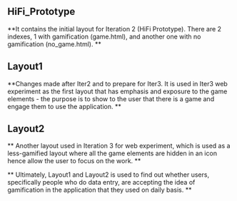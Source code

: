 ## HiFi_Prototype

**It contains the initial layout for Iteration 2 (HiFi Prototype). There are 2 indexes, 1 with gamification (game.html), and another one with no gamification (no_game.html).
**
## Layout1

**Changes made after Iter2 and to prepare for Iter3. It is used in Iter3 web experiment as the first layout that has emphasis and exposure to the game elements - the purpose is to show to the user that there is a game and engage them to use the application.
**
## Layout2

**
Another layout used in Iteration 3 for web experiment, which is used as a less-gamified layout where all the game elements are hidden in an icon hence allow the user to focus on the work.
**

**
Ultimately, Layout1 and Layout2 is used to find out whether users, specifically people who do data entry, are accepting the idea of gamification in the application that they used on daily basis.
**
